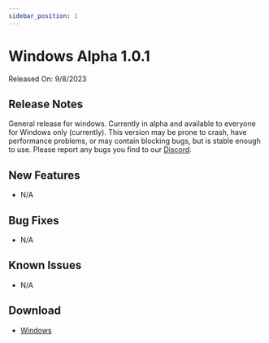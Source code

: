 ```yaml
---
sidebar_position: 1
---
```


# Windows Alpha 1.0.1

Released On: 9/8/2023

## Release Notes

General release for windows. Currently in alpha and available to everyone for Windows only (currently). This version may be prone to crash, have performance problems, or may contain blocking bugs, but is stable enough to use. Please report any bugs you find to our [Discord](https://discord.gg/k8HQdDG6Zc).

## New Features

- N/A

## Bug Fixes

- N/A

## Known Issues

- N/A

## Download

- [Windows](https://bytesbrowser.com/downloads)
